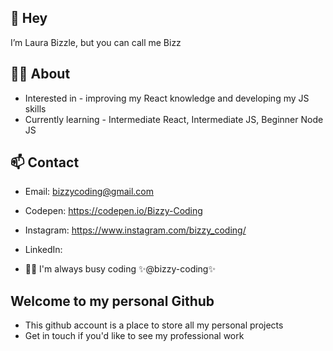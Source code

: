 ## 👋 Hey
I’m Laura Bizzle, but you can call me Bizz

## 👩‍💻 About
- Interested in - improving my React knowledge and developing my JS skills 
- Currently learning - Intermediate React, Intermediate JS, Beginner Node JS

## 📫 Contact
- Email: bizzycoding@gmail.com
- Codepen: https://codepen.io/Bizzy-Coding
- Instagram: https://www.instagram.com/bizzy_coding/
- LinkedIn: 

- 👩‍💻 I'm always busy coding ✨@bizzy-coding✨

## Welcome to my personal Github 

- This github account is a place to store all my personal projects 
- Get in touch if you'd like to see my professional work

<!---
bizzy-coding/bizzy-coding is a ✨ special ✨ repository because its `README.md` (this file) appears on your GitHub profile.
You can click the Preview link to take a look at your changes.
--->

